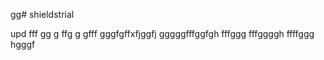 gg# shieldstrial

upd
fff
gg
g
ffg
g
gfff
gggfgffхfjggfj
gggggfffggfgh
fffggg
fffggggh
ffffggg
hgggf
